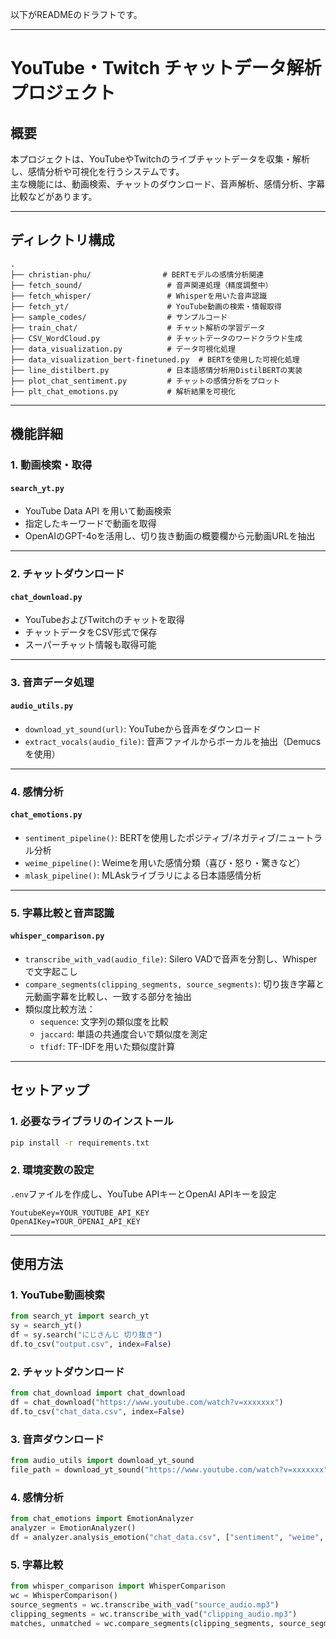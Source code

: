 以下がREADMEのドラフトです。

---

# **YouTube・Twitch チャットデータ解析プロジェクト**

## **概要**
本プロジェクトは、YouTubeやTwitchのライブチャットデータを収集・解析し、感情分析や可視化を行うシステムです。  
主な機能には、動画検索、チャットのダウンロード、音声解析、感情分析、字幕比較などがあります。

---

## **ディレクトリ構成**
```
.
├── christian-phu/                # BERTモデルの感情分析関連
├── fetch_sound/                   # 音声関連処理（精度調整中）
├── fetch_whisper/                 # Whisperを用いた音声認識
├── fetch_yt/                      # YouTube動画の検索・情報取得
├── sample_codes/                  # サンプルコード
├── train_chat/                    # チャット解析の学習データ
├── CSV_WordCloud.py               # チャットデータのワードクラウド生成
├── data_visualization.py          # データ可視化処理
├── data_visualization_bert-finetuned.py  # BERTを使用した可視化処理
├── line_distilbert.py             # 日本語感情分析用DistilBERTの実装
├── plot_chat_sentiment.py         # チャットの感情分析をプロット
├── plt_chat_emotions.py           # 解析結果を可視化
```

---

## **機能詳細**

### **1. 動画検索・取得**
#### `search_yt.py`
- YouTube Data API を用いて動画検索
- 指定したキーワードで動画を取得
- OpenAIのGPT-4oを活用し、切り抜き動画の概要欄から元動画URLを抽出

---

### **2. チャットダウンロード**
#### `chat_download.py`
- YouTubeおよびTwitchのチャットを取得
- チャットデータをCSV形式で保存
- スーパーチャット情報も取得可能

---

### **3. 音声データ処理**
#### `audio_utils.py`
- `download_yt_sound(url)`: YouTubeから音声をダウンロード
- `extract_vocals(audio_file)`: 音声ファイルからボーカルを抽出（Demucsを使用）

---

### **4. 感情分析**
#### `chat_emotions.py`
- `sentiment_pipeline()`: BERTを使用したポジティブ/ネガティブ/ニュートラル分析
- `weime_pipeline()`: Weimeを用いた感情分類（喜び・怒り・驚きなど）
- `mlask_pipeline()`: MLAskライブラリによる日本語感情分析

---

### **5. 字幕比較と音声認識**
#### `whisper_comparison.py`
- `transcribe_with_vad(audio_file)`: Silero VADで音声を分割し、Whisperで文字起こし
- `compare_segments(clipping_segments, source_segments)`: 切り抜き字幕と元動画字幕を比較し、一致する部分を抽出
- 類似度比較方法：
  - `sequence`: 文字列の類似度を比較
  - `jaccard`: 単語の共通度合いで類似度を測定
  - `tfidf`: TF-IDFを用いた類似度計算

---

## **セットアップ**
### **1. 必要なライブラリのインストール**
```bash
pip install -r requirements.txt
```

### **2. 環境変数の設定**
`.env`ファイルを作成し、YouTube APIキーとOpenAI APIキーを設定
```
YoutubeKey=YOUR_YOUTUBE_API_KEY
OpenAIKey=YOUR_OPENAI_API_KEY
```

---

## **使用方法**
### **1. YouTube動画検索**
```python
from search_yt import search_yt
sy = search_yt()
df = sy.search("にじさんじ 切り抜き")
df.to_csv("output.csv", index=False)
```

### **2. チャットダウンロード**
```python
from chat_download import chat_download
df = chat_download("https://www.youtube.com/watch?v=xxxxxxx")
df.to_csv("chat_data.csv", index=False)
```

### **3. 音声ダウンロード**
```python
from audio_utils import download_yt_sound
file_path = download_yt_sound("https://www.youtube.com/watch?v=xxxxxxx")
```

### **4. 感情分析**
```python
from chat_emotions import EmotionAnalyzer
analyzer = EmotionAnalyzer()
df = analyzer.analysis_emotion("chat_data.csv", ["sentiment", "weime", "mlask"])
```

### **5. 字幕比較**
```python
from whisper_comparison import WhisperComparison
wc = WhisperComparison()
source_segments = wc.transcribe_with_vad("source_audio.mp3")
clipping_segments = wc.transcribe_with_vad("clipping_audio.mp3")
matches, unmatched = wc.compare_segments(clipping_segments, source_segments)
```

